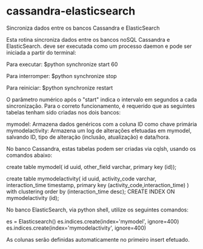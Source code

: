 # cassandra-elasticsearch
Sincroniza dados entre os bancos Cassandra e ElasticSearch

Esta rotina sincroniza dados entre os bancos noSQL Cassandra e ElasticSearch.
deve ser executada como um processo daemon e pode ser iniciada a partir do terminal:

Para executar:
$python synchronize start 60

Para interromper:
$python synchronize stop

Para reiniciar:
$python synchronize restart

O parâmetro numérico após o "start" indica o intervalo em segundos a cada sincronização.
Para o correto funcionamento, é requerido que as seguintes tabelas tenham sido criadas nos dois bancos:

mymodel: Armazena dados genéricos com a coluna ID como chave primária
mymodelactivity: Armazena um log de alterações efetuadas em mymodel, salvando ID, tipo de alteração (inclusão, atualização) e data/hora.

No banco Cassandra, estas tabelas podem ser criadas via cqlsh, usando os comandos abaixo:
 
create table mymodel(
    id uuid,
    other_field varchar,
    primary key (id));

create table mymodelactivity(
    id uuid,
    activity_code varchar,
    interaction_time timestamp,
    primary key (activity_code,interaction_time)
    ) with clustering order by (interaction_time desc);
CREATE INDEX ON mymodelactivity (id);
    
No banco ElasticSearch, via python shell, utilize os seguintes comandos:

es = Elasticsearch()
es.indices.create(index='mymodel', ignore=400)
es.indices.create(index='mymodelactivity', ignore=400)

As colunas serão definidas automaticamente no primeiro insert efetuado.
